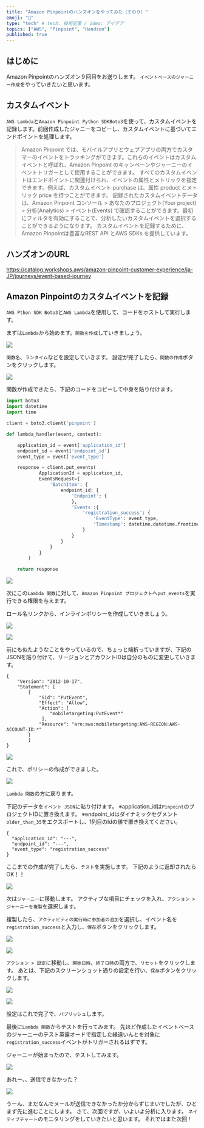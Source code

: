 ```yaml
---
title: "Amazon Pinpointのハンズオンをやってみた（その９）"
emoji: "🌟"
type: "tech" # tech: 技術記事 / idea: アイデア
topics: ["AWS", "Pinpoint", "Handson"]
published: true
---
```


## はじめに

Amazon Pinpointのハンズオン９回目をお送りします。
`イベントベースのジャーニー作成`をやっていきたいと思います。

## カスタムイベント
`AWS Lambda`と`Amazon Pinpoint Python SDKBoto3`を使って、カスタムイベントを記録します。前回作成したジャニーをコピーし、カスタムイベントに基づいてエンドポイントを処理します。

> Amazon Pinpoint では、モバイルアプリとウェブアプリの両方でカスタマーのイベントをトラッキングができます。これらのイベントはカスタムイベントと呼ばれ、Amazon Pinpoint のキャンペーンやジャーニーのイベントトリガーとして使用することができます。
> すべてのカスタムイベントはエンドポイントに関連付けられ、イベントの属性とメトリックを指定できます。例えば、カスタムイベント purchase は、属性 product とメトリック price を持つことができます。
> 記録されたカスタムイベントデータは、Amazon Pinpoint コンソール > あなたのプロジェクト(Your project) > 分析(Analytics) > イベント(Events) で確認することができます。最初にフィルタを有効にすることで、分析したいカスタムイベントを選択することができるようになります。
> カスタムイベントを記録するために、Amazon Pinpointは豊富なREST API とAWS SDKs を提供しています。

## ハンズオンのURL
https://catalog.workshops.aws/amazon-pinpoint-customer-experience/ja-JP/journeys/event-based-journey

## Amazon Pinpointのカスタムイベントを記録

`AWS Pthon SDK Boto3`と`AWS Lambda`を使用して、コードをホストして実行します。

まずは`Lambda`から始めます。`関数を作成`していきましょう。

![](/images/aws-pinpoint-handson-09/2023-08-17-21-29-19.png)

`関数名`、`ランタイム`などを設定していきます。
設定が完了したら、`関数の作成`ボタンをクリックします。

![](/images/aws-pinpoint-handson-09/2023-08-17-21-31-00.png)


関数が作成できたら、下記のコードをコピーして中身を貼り付けます。

```python
import boto3
import datetime
import time

client = boto3.client('pinpoint')

def lambda_handler(event, context):

    application_id = event['application_id']
    endpoint_id = event['endpoint_id']
    event_type = event['event_type']

    response = client.put_events(
            ApplicationId = application_id,
            EventsRequest={
                'BatchItem': {
                    endpoint_id: {
                        'Endpoint': {
                        },
                        'Events':{
                            'registration_success': {
                                'EventType': event_type,
                                'Timestamp': datetime.datetime.fromtimestamp(time.time()).isoformat()
                            }
                        }
                    }
                }
            }
        )

    return response
```

![](/images/aws-pinpoint-handson-09/2023-08-17-21-33-50.png)

次にこの`Lambda 関数`に対して、`Amazon Pinpoint プロジェクト`へ`put_events`を実行できる権限を与えます。

ロール名リンクから、インラインポリシーを作成していきましょう。

![](/images/aws-pinpoint-handson-09/2023-08-17-21-35-06.png)


![](/images/aws-pinpoint-handson-09/2023-08-17-21-37-04.png)

前にも似たようなことをやっているので、ちょっと端折っていますが、下記のJSONを貼り付けて、リージョンとアカウントIDは自分のものに変更していきます。

```
{
	"Version": "2012-10-17",
	"Statement": [
		{
			"Sid": "PutEvent",
			"Effect": "Allow",
			"Action": [
				"mobiletargeting:PutEvent*"
			 ],
			"Resource": "arn:aws:mobiletargeting:AWS-REGION:AWS-ACCOUNT-ID:*"
		}
		]
}
```



![](/images/aws-pinpoint-handson-09/2023-08-17-21-42-29.png)

これで、ポリシーの作成ができました。

![](/images/aws-pinpoint-handson-09/2023-08-17-21-44-01.png)


`Lambda 関数`の方に戻ります。

下記のデータを`イベント JSON`に貼り付けます。
※application_idは`Pinpoint`のプロジェクトIDに置き換えます。
※endpoint_idはダイナミックセグメント`older_than_35`をエクスポートし、1列目のIdの値で置き換えてください。

```
{
  "application_id": "---",
  "endpoint_id": "---",
  "event_type": "registration_success"
}
```

ここまでの作成が完了したら、`テスト`を実施します。
下記のように返却されたらOK！！

![](/images/aws-pinpoint-handson-09/2023-08-17-21-51-21.png)


次は`ジャーニー`に移動します。
アクティブな項目にチェックを入れ、`アクション > ジャーニーを複製`を選択します。

複製したら、`アクティビティの実行時に参加者の追加`を選択し、イベント名を`registration_success`と入力し、`保存`ボタンをクリックします。


![](/images/aws-pinpoint-handson-09/2023-08-17-21-55-37.png)

![](/images/aws-pinpoint-handson-09/2023-08-17-21-53-33.png)

`アクション > 設定`に移動し、`開始日時`、`終了日時`の両方で、`リセット`をクリックします。
あとは、下記のスクリーンショット通りの設定を行い、`保存`ボタンをクリックします。

![](/images/aws-pinpoint-handson-09/2023-08-17-21-59-32.png)

![](/images/aws-pinpoint-handson-09/2023-08-17-22-00-29.png)

設定はこれで完了で、`パブリッシュ`します。

最後に`Lambda 関数`からテストを行ってみます。
先ほど作成したイベントベースのジャーニーのテスト英露オードで指定した縁遠いんとを対象に`registration_success`イベントがトリガーされるはずです。

ジャーニーが始まったので、テストしてみます。

![](/images/aws-pinpoint-handson-09/2023-08-17-22-06-12.png)


あれー、、送信できなかった？

![](/images/aws-pinpoint-handson-09/2023-08-17-22-10-00.png)

うーん、まだなんでメールが送信できなかったか分からずじまいでしたが、ひとまず先に進むことにします。
さて、次回ですが、いよいよ分析に入ります。
`ネイティブチャート`のモニタリングをしていきたいと思います。
それではまた次回！
